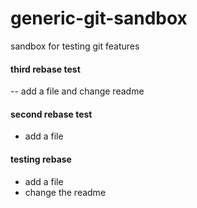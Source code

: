 # generic-git-sandbox
sandbox for testing git features

#### third rebase test
-- add a file and change readme

#### second rebase test

- add a file


#### testing rebase

- add a file
- change the readme
